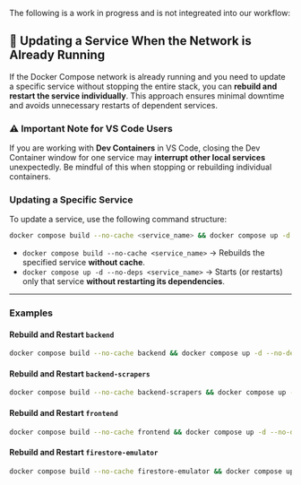 

The following is a work in progress and is not integreated into our workflow:

## 🔄 Updating a Service When the Network is Already Running

If the Docker Compose network is already running and you need to update a specific service without stopping the entire stack, you can **rebuild and restart the service individually**. This approach ensures minimal downtime and avoids unnecessary restarts of dependent services.

### ⚠️ **Important Note for VS Code Users**
If you are working with **Dev Containers** in VS Code, closing the Dev Container window for one service may **interrupt other local services** unexpectedly. Be mindful of this when stopping or rebuilding individual containers.

### **Updating a Specific Service**
To update a service, use the following command structure:

```sh
docker compose build --no-cache <service_name> && docker compose up -d --no-deps <service_name>
```

- `docker compose build --no-cache <service_name>` → Rebuilds the specified service **without cache**.
- `docker compose up -d --no-deps <service_name>` → Starts (or restarts) only that service **without restarting its dependencies**.

---

### **Examples**
#### **Rebuild and Restart `backend`**
```sh
docker compose build --no-cache backend && docker compose up -d --no-deps backend
```

#### **Rebuild and Restart `backend-scrapers`**
```sh
docker compose build --no-cache backend-scrapers && docker compose up -d --no-deps backend-scrapers
```

#### **Rebuild and Restart `frontend`**
```sh
docker compose build --no-cache frontend && docker compose up -d --no-deps frontend
```

#### **Rebuild and Restart `firestore-emulator`**
```sh
docker compose build --no-cache firestore-emulator && docker compose up -d --no-deps firestore-emulator
```